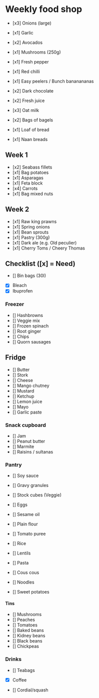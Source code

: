 # Weekly food shop

* [x3] Onions (large)
* [x1] Garlic
* [x2] Avocados
* [x1] Mushrooms (250g)
* [x1] Fresh pepper
* [x1] Red chilli
* [x1] Easy peelers / Bunch bananananas
* [x2] Dark chocolate

* [x2] Fresh juice
* [x3] Oat milk

* [x2] Bags of bagels
* [x1] Loaf of bread
* [x1] Naan breads

## Week 1

* [x2] Seabass fillets
* [x1] Bag potatoes
* [x1] Asparagas 
* [x1] Feta block
* [x4] Carrots 
* [x1] Bag mixed nuts

## Week 2

* [x1] Raw king prawns
* [x1] Spring onions
* [x1] Bean sprouts
* [x1] Pastry (300g)
* [x1] Dark ale (e.g. Old peculier)
* [x1] Cherry Toms / Cheery Thomas

## Checklist ([x] = Need)

* [] Bin bags (30l)
* [x] Bleach
* [x] Ibuprofen

### Freezer

* [] Hashbrowns
* [] Veggie mix
* [] Frozen spinach
* [] Root ginger
* [] Chips
* [] Quorn sausages

## Fridge

* [] Butter
* [] Stork
* [] Cheese
* [] Mango chutney
* [] Mustard
* [] Ketchup
* [] Lemon juice
* [] Mayo
* [] Garlic paste

### Snack cupboard
* [] Jam
* [] Peanut butter
* [] Marmite
* [] Raisins / sultanas

### Pantry

* [] Soy sauce
* [] Gravy granules
* [] Stock cubes (Veggie)
* [] Eggs
* [] Sesame oil
* [] Plain flour
* [] Tomato puree

* [] Rice
* [] Lentils
* [] Pasta
* [] Cous cous
* [] Noodles
* [] Sweet potatoes

#### Tins
* [] Mushrooms
* [] Peaches
* [] Tomatoes
* [] Baked beans
* [] Kidney beans
* [] Black beans
* [] Chickpeas

### Drinks

* [] Teabags
* [x] Coffee
* [] Cordial/squash
